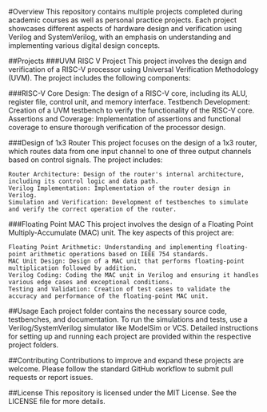 #Overview
This repository contains multiple projects completed during academic courses as well as personal practice projects. Each project showcases different aspects of hardware design and verification using Verilog and SystemVerilog, with an emphasis on understanding and implementing various digital design concepts.

##Projects
###UVM RISC V Project
This project involves the design and verification of a RISC-V processor using Universal Verification Methodology (UVM). The project includes the following components:

###RISC-V Core Design: 
    The design of a RISC-V core, including its ALU, register file, control unit, and memory interface.
    Testbench Development: Creation of a UVM testbench to verify the functionality of the RISC-V core.
    Assertions and Coverage: Implementation of assertions and functional coverage to ensure thorough verification of the processor design.

###Design of 1x3 Router
    This project focuses on the design of a 1x3 router, which routes data from one input channel to one of three output channels based on control signals. The project includes:

    Router Architecture: Design of the router's internal architecture, including its control logic and data path.
    Verilog Implementation: Implementation of the router design in Verilog.
    Simulation and Verification: Development of testbenches to simulate and verify the correct operation of the router.

###Floating Point MAC
This project involves the design of a Floating Point Multiply-Accumulate (MAC) unit. The key aspects of this project are:

    Floating Point Arithmetic: Understanding and implementing floating-point arithmetic operations based on IEEE 754 standards.
    MAC Unit Design: Design of a MAC unit that performs floating-point multiplication followed by addition.
    Verilog Coding: Coding the MAC unit in Verilog and ensuring it handles various edge cases and exceptional conditions.
    Testing and Validation: Creation of test cases to validate the accuracy and performance of the floating-point MAC unit.

##Usage
Each project folder contains the necessary source code, testbenches, and documentation. To run the simulations and tests, use a Verilog/SystemVerilog simulator like ModelSim or VCS. Detailed instructions for setting up and running each project are provided within the respective project folders.

##Contributing
Contributions to improve and expand these projects are welcome. Please follow the standard GitHub workflow to submit pull requests or report issues.

##License
This repository is licensed under the MIT License. See the LICENSE file for more details.






